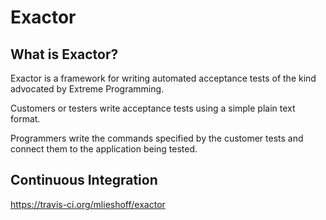 # Exactor #

## What is Exactor? ##

Exactor is a framework for writing automated acceptance tests of the kind advocated by Extreme Programming.

Customers or testers write acceptance tests using a simple plain text format.

Programmers write the commands specified by the customer tests and connect them to the application being tested.

## Continuous Integration ##

https://travis-ci.org/mlieshoff/exactor
